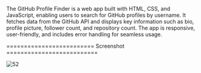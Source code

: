 
The GitHub Profile Finder is a web app built with HTML, CSS, and JavaScript, enabling users to search for GitHub profiles by username. It fetches data from the GitHub API and displays key information such as bio, profile picture, follower count, and repository count. The app is responsive, user-friendly, and includes error handling for seamless usage.

========================= Screenshot ==========================

![52](https://github.com/realsachinr/GitHub-Profile-Finder/assets/154586309/9dd5aa59-cf14-4f71-92e3-82c3d4e1e074)
